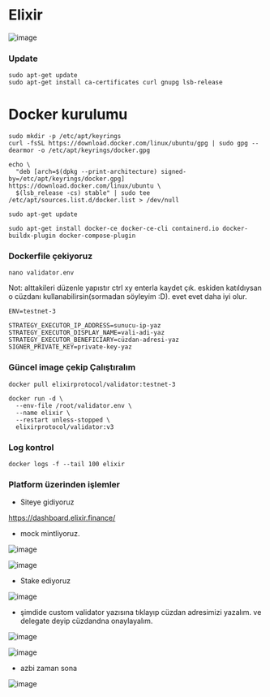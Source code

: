 # Elixir
![image](https://github.com/molla202/Elixir/assets/91562185/99389634-3672-4d63-bd45-2f45533c38b6)

### Update
```
sudo apt-get update
sudo apt-get install ca-certificates curl gnupg lsb-release
```

# Docker kurulumu
```
sudo mkdir -p /etc/apt/keyrings
curl -fsSL https://download.docker.com/linux/ubuntu/gpg | sudo gpg --dearmor -o /etc/apt/keyrings/docker.gpg
```

```
echo \
  "deb [arch=$(dpkg --print-architecture) signed-by=/etc/apt/keyrings/docker.gpg] https://download.docker.com/linux/ubuntu \
  $(lsb_release -cs) stable" | sudo tee /etc/apt/sources.list.d/docker.list > /dev/null
```
```
sudo apt-get update
```
```
sudo apt-get install docker-ce docker-ce-cli containerd.io docker-buildx-plugin docker-compose-plugin
```


### Dockerfile çekiyoruz

```
nano validator.env
```
Not: alttakileri düzenle yapıstır ctrl xy enterla kaydet çık. eskiden katıldıysan o cüzdanı kullanabilirsin(sormadan söyleyim :D). evet evet daha iyi olur.
```
ENV=testnet-3

STRATEGY_EXECUTOR_IP_ADDRESS=sunucu-ip-yaz
STRATEGY_EXECUTOR_DISPLAY_NAME=vali-adi-yaz
STRATEGY_EXECUTOR_BENEFICIARY=cüzdan-adresi-yaz
SIGNER_PRIVATE_KEY=private-key-yaz
```
### Güncel image çekip Çalıştıralım
```
docker pull elixirprotocol/validator:testnet-3
```
```
docker run -d \
  --env-file /root/validator.env \
  --name elixir \
  --restart unless-stopped \
  elixirprotocol/validator:v3
```
### Log kontrol
```
docker logs -f --tail 100 elixir
```
### Platform üzerinden işlemler

- Siteye gidiyoruz
 
https://dashboard.elixir.finance/

- mock mintliyoruz.

![image](https://github.com/user-attachments/assets/372d88f9-4764-4edb-9d67-b3970853611d)

![image](https://github.com/user-attachments/assets/a8df72f0-609a-4bd1-84da-dcd51b6206aa)

- Stake ediyoruz

![image](https://github.com/user-attachments/assets/29154f78-0b07-4cd8-8bbb-7d0ec8963e3f)


- şimdide custom validator yazısına tıklayıp cüzdan adresimizi yazalım. ve delegate deyip cüzdandna onaylayalım.

![image](https://github.com/user-attachments/assets/66ac61b9-9bf2-4641-8ed0-8220630ad5b7)


![image](https://github.com/user-attachments/assets/f0845b42-b7fc-4d27-83dc-668cf8ae60c5)

- azbi zaman sona

![image](https://github.com/user-attachments/assets/2570ca14-5efc-422c-ad99-6b81dbf5ee97)




